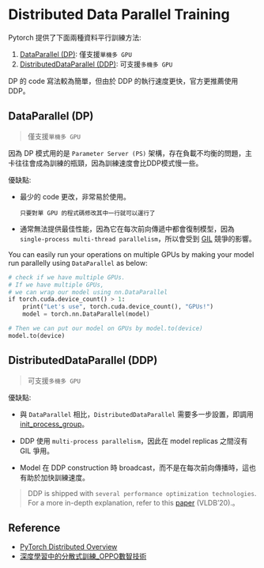 # Distributed Data Parallel Training

Pytorch 提供了下面兩種資料平行訓練方法:

1. [DataParallel (DP)](https://pytorch.org/docs/stable/generated/torch.nn.DataParallel.html): 僅支援`單機多 GPU`
2. [DistributedDataParallel (DDP)](https://pytorch.org/docs/stable/generated/torch.nn.parallel.DistributedDataParallel.html): 可支援`多機多 GPU`

DP 的 code 寫法較為簡單，但由於 DDP 的執行速度更快，官方更推薦使用 DDP。

## DataParallel (DP)

> 僅支援`單機多 GPU`

因為 DP 模式用的是 `Parameter Server (PS)` 架構，存在負載不均衡的問題，主卡往往會成為訓練的瓶頸，因為訓練速度會比DDP模式慢一些。

優缺點:
   - 最少的 code 更改，非常易於使用。

        ```
        只要對單 GPU 的程式碼修改其中一行就可以運行了
        ```

   - 通常無法提供最佳性能，因為它在每次前向傳遞中都會復制模型，因為`single-process multi-thread parallelism`，所以會受到 [GIL](https://wiki.python.org/moin/GlobalInterpreterLock) 競爭的影響。

You can easily run your operations on multiple GPUs by making your model run parallelly using `DataParallel` as below:
```python
# check if we have multiple GPUs.
# If we have multiple GPUs,
# we can wrap our model using nn.DataParallel
if torch.cuda.device_count() > 1:
    print("Let's use", torch.cuda.device_count(), "GPUs!")
    model = torch.nn.DataParallel(model)

# Then we can put our model on GPUs by model.to(device)
model.to(device)
```

## DistributedDataParallel (DDP)

> 可支援`多機多 GPU`

優缺點:
   - 與 `DataParallel` 相比，`DistributedDataParallel` 需要多一步設置，即調用 [init_process_group](https://pytorch.org/docs/stable/distributed.html#torch.distributed.init_process_group)。

   - DDP 使用 `multi-process parallelism`，因此在 model replicas 之間沒有 GIL 爭用。
   - Model 在 DDP construction 時 broadcast，而不是在每次前向傳播時，這也有助於加快訓練速度。

> DDP is shipped with `several performance optimization technologies`. For a more in-depth explanation, refer to this [paper](http://www.vldb.org/pvldb/vol13/p3005-li.pdf) (VLDB’20).。

## Reference

- [PyTorch Distributed Overview](https://pytorch.org/tutorials/beginner/dist_overview.html)
- [深度學習中的分散式訓練_OPPO數智技術](https://www.gushiciku.cn/pl/gXXt/zh-tw)
